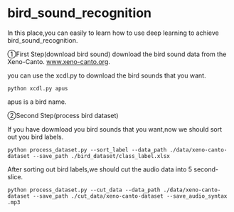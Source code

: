 # bird_sound_recognition

In this place,you can easily to learn how to use deep learning to achieve bird_sound_recognition.

①First Step(download bird sound)
download the bird sound data from the Xeno-Canto. www.xeno-canto.org.

you can use the xcdl.py to download the bird sounds that you want.

```
python xcdl.py apus
```
apus is a bird name.

②Second Step(process bird dataset)

If you have dowmload you bird sounds that you want,now we should sort out you bird labels.


```
python process_dataset.py --sort_label --data_path ./data/xeno-canto-dataset --save_path ./bird_dataset/class_label.xlsx
```

After sorting out bird labels,we should cut the audio data into 5 second-slice.

```
python process_dataset.py --cut_data --data_path ./data/xeno-canto-dataset --save_path ./cut_data/xeno-canto-dataset --save_audio_syntax .mp3
```